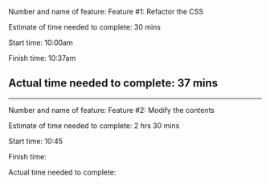 Number and name of feature: Feature #1: Refactor the CSS

Estimate of time needed to complete: 30 mins

Start time: 10:00am

Finish time: 10:37am

Actual time needed to complete: 37 mins
---------------------------------------------------------------------------------------------------------------------
---------------------------------------------------------------------------------------------------------------------
Number and name of feature: Feature #2: Modify the contents

Estimate of time needed to complete: 2 hrs 30 mins

Start time: 10:45

Finish time: 

Actual time needed to complete: 